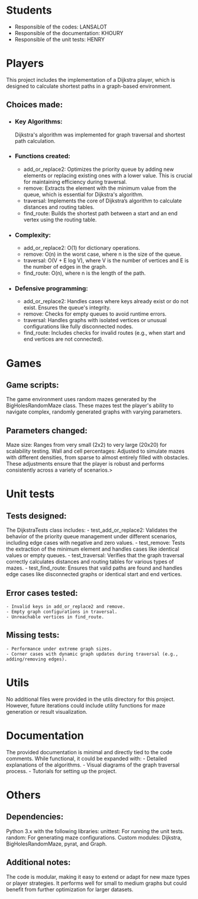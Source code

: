 # Students

- Responsible of the codes: LANSALOT
- Responsible of the documentation:  KHOURY
- Responsible of the unit tests: HENRY



# Players

This project includes the implementation of a Dijkstra player, which is designed to calculate shortest paths in a graph-based environment.

## Choices made:

- ### Key Algorithms: 
    Dijkstra's algorithm was implemented for graph traversal and shortest path calculation.

- ### Functions created:
    - add_or_replace2: Optimizes the priority queue by adding new elements or replacing existing ones with a lower value. This is crucial for maintaining efficiency during traversal.
    - remove: Extracts the element with the minimum value from the queue, which is essential for Dijkstra's algorithm.
    - traversal: Implements the core of Dijkstra’s algorithm to calculate distances and routing tables.
    - find_route: Builds the shortest path between a start and an end vertex using the routing table.
- ### Complexity:
    - add_or_replace2: O(1) for dictionary operations.
    - remove: O(n) in the worst case, where n is the size of the queue.
    - traversal: O(V + E log V), where V is the number of vertices and E is the number of edges in the graph.
    - find_route: O(n), where n is the length of the path.
- ### Defensive programming:
    - add_or_replace2: Handles cases where keys already exist or do not exist. Ensures the queue's integrity.
    - remove: Checks for empty queues to avoid runtime errors.
    - traversal: Handles graphs with isolated vertices or unusual configurations like fully disconnected nodes.
    - find_route: Includes checks for invalid routes (e.g., when start and end vertices are not connected).



# Games

## Game scripts:
The game environment uses random mazes generated by the BigHolesRandomMaze class. These mazes test the player's ability to navigate complex, randomly generated graphs with varying parameters.

## Parameters changed:
Maze size: Ranges from very small (2x2) to very large (20x20) for scalability testing.
Wall and cell percentages: Adjusted to simulate mazes with different densities, from sparse to almost entirely filled with obstacles.
These adjustments ensure that the player is robust and performs consistently across a variety of scenarios.>



# Unit tests

## Tests designed:
The DijkstraTests class includes:
    - test_add_or_replace2: Validates the behavior of the priority queue management under different scenarios, including edge cases with negative and zero values.
    - test_remove: Tests the extraction of the minimum element and handles cases like identical values or empty queues.
    - test_traversal: Verifies that the graph traversal correctly calculates distances and routing tables for various types of mazes.
    - test_find_route: Ensures that valid paths are found and handles edge cases like disconnected graphs or identical start and end vertices.

## Error cases tested:
    - Invalid keys in add_or_replace2 and remove.
    - Empty graph configurations in traversal.
    - Unreachable vertices in find_route.

## Missing tests:
    - Performance under extreme graph sizes.
    - Corner cases with dynamic graph updates during traversal (e.g., adding/removing edges).



# Utils

No additional files were provided in the utils directory for this project. However, future iterations could include utility functions for maze generation or result visualization.



# Documentation

The provided documentation is minimal and directly tied to the code comments. While functional, it could be expanded with:
    - Detailed explanations of the algorithms.
    - Visual diagrams of the graph traversal process.
    - Tutorials for setting up the project.



# Others

## Dependencies:
Python 3.x with the following libraries:
unittest: For running the unit tests.
random: For generating maze configurations.
Custom modules: Dijkstra, BigHolesRandomMaze, pyrat, and Graph.

## Additional notes:
The code is modular, making it easy to extend or adapt for new maze types or player strategies.
It performs well for small to medium graphs but could benefit from further optimization for larger datasets.